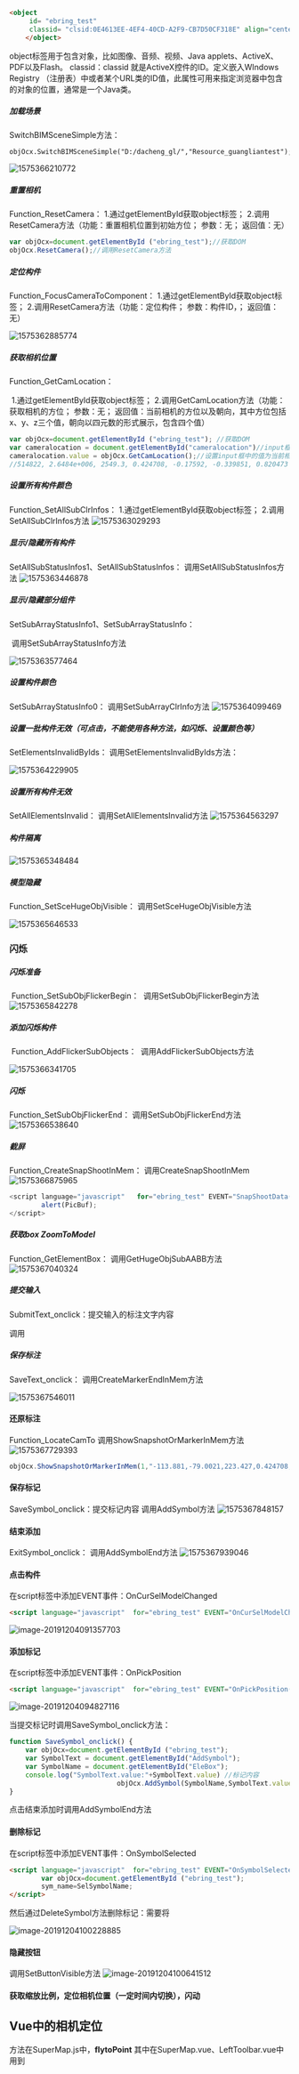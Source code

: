 ```html
<object
     id= "ebring_test"
     classid= "clsid:0E4613EE-4EF4-40CD-A2F9-CB7D50CF318E" align="center" style="width:100%;height:90%;">
    </object>
```

object标签用于包含对象，比如图像、音频、视频、Java applets、ActiveX、PDF以及Flash。
classid：classid 就是ActiveX控件的ID。定义嵌入WIndows Registry （注册表）中或者某个URL类的ID值，此属性可用来指定浏览器中包含的对象的位置，通常是一个Java类。

##### 加载场景

SwitchBIMSceneSimple方法：

```
objOcx.SwitchBIMSceneSimple("D:/dacheng_gl/","Resource_guangliantest");
```

![1575366210772](../image/1575366210772.png)

##### 重置相机

Function_ResetCamera：
		1.通过getElementById获取object标签；
		2.调用ResetCamera方法（功能：重置相机位置到初始方位；	参数：无；	返回值：无）

```js
var objOcx=document.getElementById ("ebring_test");//获取DOM
objOcx.ResetCamera();//调用ResetCamera方法
```

##### 定位构件

Function_FocusCameraToComponent：
		1.通过getElementById获取object标签；
		2.调用ResetCamera方法（功能：定位构件；	参数：构件ID，；	返回值：无）

![1575362885774](../image/1575362885774.png)

##### 获取相机位置

Function_GetCamLocation：

​		1.通过getElementById获取object标签；
​		2.调用GetCamLocation方法（功能：获取相机的方位；	参数：无；	返回值：当前相机的方位以及朝向，其中方位包括x、y、z三个值，朝向以四元数的形式展示，包含四个值）

```js
var objOcx=document.getElementById ("ebring_test"); //获取DOM
var cameralocation = document.getElementById("cameralocation")//input框
cameralocation.value = objOcx.GetCamLocation();//设置input框中的值为当前相机位置
//514822, 2.6484e+006, 2549.3, 0.424708, -0.17592, -0.339851, 0.820473
```

##### 设置所有构件颜色

Function_SetAllSubClrInfos：
		1.通过getElementById获取object标签；
		2.调用SetAllSubClrInfos方法
![1575363029293](../image/1575363029293.png)

##### 显示/隐藏所有构件

SetAllSubStatusInfos1、SetAllSubStatusInfos：
		调用SetAllSubStatusInfos方法
![1575363446878](../image/1575363446878.png)

##### 显示/隐藏部分组件

SetSubArrayStatusInfo1、SetSubArrayStatusInfo：

​		调用SetSubArrayStatusInfo方法

![1575363577464](../image/1575363577464.png)

##### 设置构件颜色

SetSubArrayStatusInfo0：
		调用SetSubArrayClrInfo方法
![1575364099469](../image/1575364099469.png)

##### 设置一批构件无效（可点击，不能使用各种方法，如闪烁、设置颜色等）

SetElementsInvalidByIds：
		调用SetElementsInvalidByIds方法：

![1575364229905](../image/1575364229905.png)

##### 设置所有构件无效

SetAllElementsInvalid：
		调用SetAllElementsInvalid方法
![1575364563297](../image/1575364563297.png)

##### 构件隔离

![1575365348484](../image/1575365348484.png)

##### 模型隐藏

Function_SetSceHugeObjVisible：
		调用SetSceHugeObjVisible方法

![1575365646533](../image/1575365646533.png)

### 闪烁

##### 闪烁准备

​	Function_SetSubObjFlickerBegin：
​		调用SetSubObjFlickerBegin方法
![1575365842278](../image/1575365842278.png)

##### 添加闪烁构件

​	Function_AddFlickerSubObjects：
​		调用AddFlickerSubObjects方法

![1575366341705](../image/1575366341705.png)

##### 闪烁

Function_SetSubObjFlickerEnd：
		调用SetSubObjFlickerEnd方法
![1575366538640](../image/1575366538640.png)

##### 截屏

Function_CreateSnapShootInMem：
		调用CreateSnapShootInMem
![1575366875965](../image/1575366875965.png)

```js
<script language="javascript"   for="ebring_test" EVENT="SnapShootData( PicBuf,  PicWidth,  PicHeight,  RenDataBuf ,Type)" type="text/javascript">
		alert(PicBuf);
</script>
```



##### 获取box ZoomToModel

Function_GetElementBox：
		调用GetHugeObjSubAABB方法
![1575367040324](../image/1575367040324.png)

##### 提交输入

SubmitText_onclick：提交输入的标注文字内容

调用

##### 保存标注

SaveText_onclick：
		调用CreateMarkerEndInMem方法		

![1575367546011](../image/1575367546011.png)

#### 还原标注

Function_LocateCamTo
		调用ShowSnapshotOrMarkerInMem方法
![1575367729393](../image/1575367729393.png)

```js
objOcx.ShowSnapshotOrMarkerInMem(1,"-113.881,-79.0021,223.427,0.424708,-0.17592,-0.339851,0.820473|8_907,8_906|4,-88.3526,-27.4069,191.604,-91.683,-30.7373,184.943,-77.0716,-45.3487,184.943,-73.7412,-42.0183,191.604,-73.5236,-42.236,191.604,1,0,0,1|建筑");

```



#### 保存标记

SaveSymbol_onclick：提交标记内容
		调用AddSymbol方法
![1575367848157](../image/1575367848157.png)

#### 结束添加

ExitSymbol_onclick：
		调用AddSymbolEnd方法
![1575367939046](../image/1575367939046.png)

#### 点击构件

在script标签中添加EVENT事件：OnCurSelModelChanged

```html
<script language="javascript"  for="ebring_test" EVENT="OnCurSelModelChanged(strObjName, uFileID,uObjSubID,   fObjSelX, fObjSelY, fObjSelZ,  fObjBVMinX,fObjBVMinY,fObjBVMinZ,  fObjBVMaxX,fObjBVMaxY,fObjBVMaxZ)" type="text/javascript">
```

![image-20191204091357703](../image/image-20191204091357703.png)

#### 添加标记

在script标签中添加EVENT事件：OnPickPosition

```html
<script language="javascript"  for="ebring_test" EVENT="OnPickPosition( fPosX,  fPosY,  fPosZ)" type="text/javascript">
```

![image-20191204094827116](../image/image-20191204094827116.png)

当提交标记时调用SaveSymbol_onclick方法：

```js
function SaveSymbol_onclick() {
	var objOcx=document.getElementById ("ebring_test");
	var SymbolText = document.getElementById("AddSymbol");
	var SymbolName = document.getElementById("EleBox");
	console.log("SymbolText.value:"+SymbolText.value) //标记内容
			 		       objOcx.AddSymbol(SymbolName,SymbolText.value,sym_x,sym_y,sym_z,50.0,0);
}
```

点击结束添加时调用AddSymbolEnd方法

#### 删除标记

在script标签中添加EVENT事件：OnSymbolSelected

```html
<script language="javascript"  for="ebring_test" EVENT="OnSymbolSelected(SelSymbolName)" type="text/javascript">
		var objOcx=document.getElementById ("ebring_test");
		sym_name=SelSymbolName;
</script>
```

然后通过DeleteSymbol方法删除标记：需要将

![image-20191204100228885](../image/image-20191204100228885.png)

#### 隐藏按钮

调用SetButtonVisible方法
![image-20191204100641512](../image/image-20191204100641512.png)



#### 获取缩放比例，定位相机位置（一定时间内切换），闪动



## Vue中的相机定位

方法在SuperMap.js中，**flytoPoint**   其中在SuperMap.vue、LeftToolbar.vue中用到

